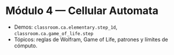 # Módulo 4 — Cellular Automata

- Demos: `classroom.ca.elementary.step_1d`, `classroom.ca.game_of_life.step`
- Tópicos: reglas de Wolfram, Game of Life, patrones y límites de cómputo.
